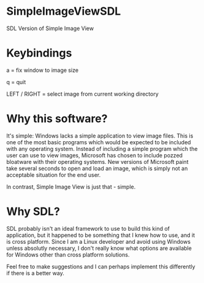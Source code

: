 # SimpleImageViewSDL
SDL Version of Simple Image View

# Keybindings
a = fix window to image size

q = quit

LEFT / RIGHT = select image from current working directory

# Why this software?
It's simple: Windows lacks a simple application to view image files. This is one of the most basic programs which would be expected to be included with any operating system. Instead of including a simple program which the user can use to view images, Microsoft has chosen to include pozzed bloatware with their operating systems. New versions of Microsoft paint take several seconds to open and load an image, which is simply not an acceptable situation for the end user.

In contrast, Simple Image View is just that - simple.

# Why SDL?
SDL probably isn't an ideal framework to use to build this kind of application, but it happened to be something that I knew how to use, and it is cross platform. Since I am a Linux developer and avoid using Windows unless absolutly necessary, I don't really know what options are available for Windows other than cross platform solutions.

Feel free to make suggestions and I can perhaps implement this differently if there is a better way.